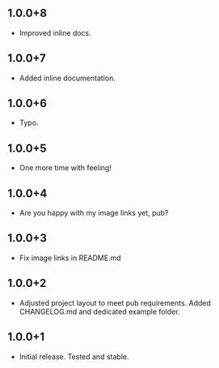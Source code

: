## 1.0.0+8

- Improved inline docs.

## 1.0.0+7

- Added inline documentation.

## 1.0.0+6

- Typo.

## 1.0.0+5

- One more time with feeling!

## 1.0.0+4

- Are you happy with my image links yet, pub?

## 1.0.0+3

- Fix image links in README.md

## 1.0.0+2

- Adjusted project layout to meet pub requirements. Added CHANGELOG.md and dedicated example folder.

## 1.0.0+1

- Initial release. Tested and stable.
